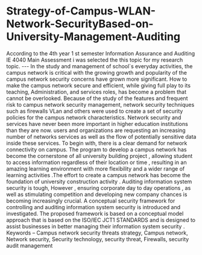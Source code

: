 # Strategy-of-Campus-WLAN-Network-SecurityBased-on-University-Management-Auditing

According to the 4th year 1 st semester Information Assurance and Auditing IE 4040	 Main Assessment i was selected the this topic for my research topic. --- In the study and management of school`s everyday activities, the campus network is critical with the growing growth and popularity of the campus network security concerns have grown more significant. How to make the campus network secure and efficient, while giving full play to its teaching, Administration, and services roles, has become a problem that cannot be overlooked. Because of the study of the features and frequent risk to campus network security management, network security techniques such as firewalls VLan and others were used to create a set of security policies for the campus network characteristics. Network security and services have never been more important in higher education institutions than they are now. users and organizations are requesting an increasing number of networks services as well as the flow of potentially sensitive data inside these services. To begin with, there is a clear demand for network connectivity on campus.  The program to develop a campus network has become the cornerstone of all university building project , allowing student to access information regardless of their location or time , resulting in an amazing learning environment with more flexibility and a wider range of learning activities .The effort to create a campus network has become the foundation of university construction activity . Auditing information system security is tough, However , ensuring corporate day to day operations , as well as stimulating competition and developing new company chances is becoming increasingly crucial. A conceptual security framework for controlling and auditing information system security is introduced and investigated. The proposed framework is based on a conceptual model approach that is based on the ISO/IEC JCT1 STANDARDS and is designed to assist businesses in better managing their information system security . Keywords – Campus network security threats strategy, Campus network, Network security, Security technology, security threat, Firewalls, security audit management
